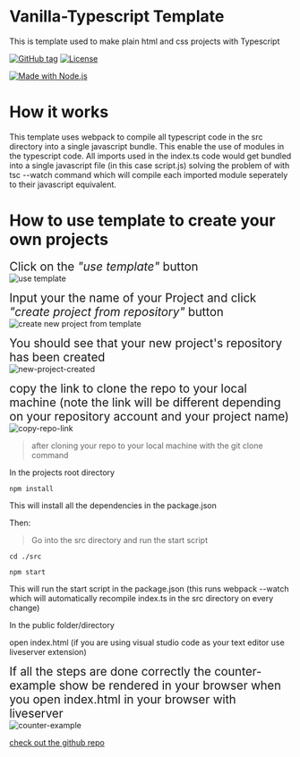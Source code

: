 # Vanilla-Typescript Template

This is template used to make plain html and css projects with Typescript

[![GitHub tag](https://img.shields.io/github/tag/Xavier577/vanilla-typescript-project-boilerplate?include_prereleases=&sort=semver)](https://github.com/Xavier577/vanilla-typescript-project-boilerplate/releases)
[![License](https://img.shields.io/badge/License-MIT-blue)](#license)

[![Made with Node.js](https://img.shields.io/badge/Node.js->=12-blue?logo=node.js&logoColor=white)](https://nodejs.org)

# How it works

This template uses webpack to compile all typescript code in the src directory into a single javascript bundle.
This enable the use of modules in the typescript code. All imports used in the index.ts code would get bundled into a single javascript file (in this case script.js) solving the problem of with tsc --watch command which will compile each imported module seperately to their javascript equivalent.

# How to use template to create your own projects

<p>
<span style="font-size: 1.3rem"> Click on the <em>"use template"</em> button </span> <br/>
<img src="https://xavier577.github.io/vanilla-typescript-project-boilerplate/screenshots/useTemplate.PNG"alt="use template"/> 
</p>

<p>
<span style="font-size: 1.3rem"> Input your the name of your Project and click <em>"create project from repository"</em> button </span> <br/>
<img 
src="https://xavier577.github.io/vanilla-typescript-project-boilerplate/screenshots/create-project-from-template.PNG"
alt="create new project from template"
/>

</p>

<p>
<span style="font-size: 1.3rem"> You should see that your new project's repository has been created </span><br/>
<img src="https://xavier577.github.io/vanilla-typescript-project-boilerplate/screenshots/new-project-created.PNG" alt="new-project-created">
</p>

<p>
<span style="font-size: 1.3rem"> copy the link to clone the repo to your local machine (note the link will be different depending on your repository account and your project name)</span> <br/>
<img src="https://xavier577.github.io/vanilla-typescript-project-boilerplate/screenshots/clone-from-your-repo.PNG" alt="copy-repo-link">
</p>

> after cloning your repo to your local machine with the git clone command

In the projects root directory

```
npm install

```

This will install all the dependencies in the package.json

Then:

> Go into the src directory and run the start script

```
cd ./src

npm start

```

This will run the start script in the package.json (this runs webpack --watch which will automatically recompile index.ts in the src directory on every change)

In the public folder/directory

open index.html (if you are using visual studio code as your text editor use liveserver extension)

<p>
<span style="font-size: 1.3rem"> 
If all the steps are done correctly the counter-example  show be rendered  in your browser when you open index.html in your browser with liveserver
</span> <br/>
<img src="https://xavier577.github.io/vanilla-typescript-project-boilerplate/screenshots/counter-example.PNG" alt="counter-example">
</p>

[check out the github repo](https://github.com/Xavier577/vanilla-typescript-project-boilerplate)
